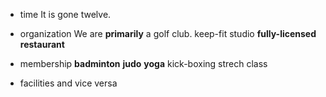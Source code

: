 * time
It is gone twelve. 

* organization
We are **primarily** a golf club.
keep-fit studio
**fully-licensed restaurant**

* membership
**badminton**
**judo**
**yoga**
kick-boxing
strech class


* facilities
and vice versa

